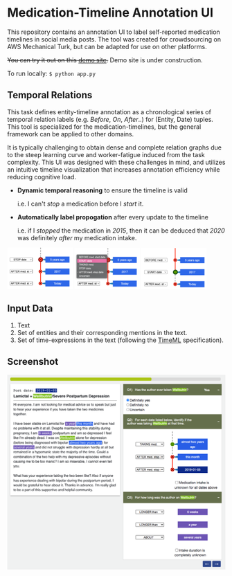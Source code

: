 # Medication-Timeline Annotation UI

This repository contains an annotation UI to label self-reported medication timelines in social media posts.
The tool was created for crowdsourcing on AWS Mechanical Turk, but can be adapted for use on other platforms.

~~You can try it out on this [demo site]().~~ Demo site is under construction.

To run locally: `$ python app.py`

## Temporal Relations

This task defines entity-timeline annotation as a chronological series of temporal relation labels (e.g. *Before*, *On*, *After*..) for (Entity, Date) tuples. This tool is specialized for the medication-timelines, but the general framework can be applied to other domains.

It is typically challenging to obtain dense and complete relation graphs due to the steep learning curve and worker-fatigue induced from the task complexity. 
This UI was designed with these challenges in mind, and utilizes an intuitive timeline visualization that increases annotation efficiency while reducing cognitive load.
- **Dynamic temporal reasoning** to ensure the timeline is valid 
    
    i.e. I can't *stop* a medication before I *start* it.
- **Automatically label propogation** after every update to the timeline

    i.e. if I *stopped* the medication in *2015*, then it can be deduced that *2020* was definitely *after* my medication intake.

<img src = "resources/screenshots/timeline1.png" width ="30%" /> <img src = "resources/screenshots/timeline2.png" width ="30%" /> <img src = "resources/screenshots/timeline3.png" width ="30%" />

## Input Data
1. Text
2. Set of entities and their corresponding mentions in the text.
3. Set of time-expressions in the text (following the [TimeML](http://timeml.org/site/publications/timeMLdocs/timeml_1.2.1.html) specification).

## Screenshot
![UI-screenshot](resources/screenshots/ui.png)